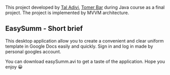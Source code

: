 This project developed by [Tal Adivi](https://github.com/TalAdivi), [Tomer Bar](https://github.com/tomerbar44) during Java course as a final project.
The project is implemented by MVVM architecture.

## EasySumm - Short brief
This desktop application allow you to create a convenient and clear uniform template in Google Docs easily and quickly.
Sign in and log in made by personal googles account.

You can download easySumm.avi to get a taste of the application.
Hope you enjoy 😀 

